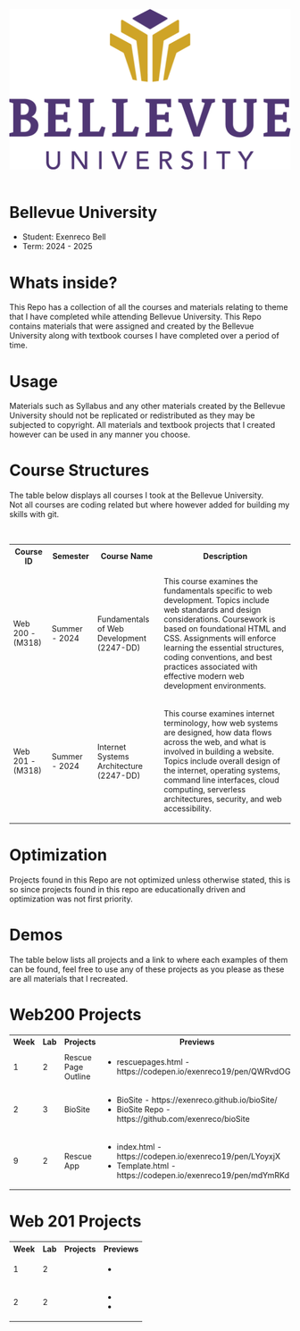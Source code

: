 
<img src="./Bellevue-University.png" alt="Bellevue Logo" style="margin: auto;">

<br>
<br>

# Bellevue University

<ul>
    <li>Student: Exenreco Bell</li>
    <li>Term: 2024 - 2025</li>
</ul>

# Whats inside?
<p>
    This Repo has a collection of all the courses and materials relating to theme that I have 
    completed while attending Bellevue University. This Repo contains materials that were 
    assigned and created by the Bellevue University along with textbook courses I have 
    completed over a period of time.
</p>

# Usage
<p>
    Materials such as Syllabus and any other materials 
    created by the Bellevue University should not be replicated or redistributed as they
    may be subjected to copyright. All materials and textbook projects that I created however 
    can be used in any manner you choose.
</p>

# Course Structures
<p>
    The table below displays all courses I took at the Bellevue University. <br>
    Not all courses are coding related but where however added for building my skills with git.
</p>
<br>
<table>
    <tr>
        <th>Course ID</th>
        <th>Semester</th>
        <th>Course Name</th>
        <th>Description</th>
    </tr>
    <tr>
        <td>Web 200 - (M318)</td>
        <td>Summer - 2024</td>
        <td>Fundamentals of Web Development (2247-DD)</td>
        <td>
            <p>
                This course examines the fundamentals specific to web development. 
                Topics include web standards and design considerations. Coursework 
                is based on foundational HTML and CSS. Assignments will enforce 
                learning the essential structures, coding conventions, and best 
                practices associated with effective modern web development environments.
            </p>
        </td>
    </tr>
    <tr>
        <td>Web 201 - (M318)</td>
        <td>Summer - 2024</td>
        <td>Internet Systems Architecture (2247-DD)</td>
        <td>
            <p>
                This course examines internet terminology, how web systems are designed, 
                how data flows across the web, and what is involved in building a website. 
                Topics include overall design of the internet, operating systems, command line interfaces, 
                cloud computing, serverless architectures, security, and web accessibility.
            </p>
        </td>
    </tr>
</table>

# Optimization
<p>
    Projects found in this Repo are not optimized unless otherwise stated, this is 
    so since projects found in this repo are educationally driven and optimization 
    was not first priority.
</p>

# Demos
<p>
    The table below lists all projects and a link to where each examples of them can be found, 
    feel free to use any of these projects as you please as these are all materials that I 
    recreated.
</p>

# Web200 Projects
<table>
    <tr>
        <th>Week</th>
        <th>Lab</th>
        <th>Projects</th>
        <th>Previews</th>
    </tr>
    <tr>
        <td>1</td>
        <td>2</td>
        <td>Rescue Page Outline</td>
        <td>
            <ul>
                <li>rescuepages.html - https://codepen.io/exenreco19/pen/QWRvdOG</li>
            </ul>
        </td>
    </tr>
    <tr>
        <td>2</td>
        <td>3</td>
        <td>BioSite</td>
        <td>
            <ul>
                <li>BioSite - https://exenreco.github.io/bioSite/</li>
                <li>BioSite Repo - https://github.com/exenreco/bioSite</li>
            </ul>
        </td>
    </tr>
    <tr>
        <td>9</td>
        <td>2</td>
        <td>Rescue App</td>
        <td>
            <ul>
                <li>index.html - https://codepen.io/exenreco19/pen/LYoyxjX</li>
                <li>Template.html - https://codepen.io/exenreco19/pen/mdYmRKd</li>
            </ul>
        </td>
    </tr>
</table>


# Web 201 Projects
<table>
    <tr>
        <th>Week</th>
        <th>Lab</th>
        <th>Projects</th>
        <th>Previews</th>
    </tr>
    <tr>
        <td>1</td>
        <td>2</td>
        <td></td>
        <td>
            <ul>
                <li></li>
            </ul>
        </td>
    </tr>
    <tr>
        <td>2</td>
        <td>2</td>
        <td></td>
        <td>
            <ul>
                <li></li>
                <li></li>
            </ul>
        </td>
    </tr>
</table>
